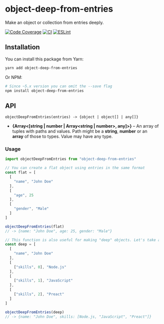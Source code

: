 # object-deep-from-entries

Make an object or collection from entries deeply.

[![Code Coverage](https://codecov.io/github/octet-stream/object-deep-from-entries/coverage.svg?branch=master)](https://codecov.io/github/octet-stream/object-deep-from-entries?branch=master)
[![CI](https://github.com/octet-stream/object-deep-from-entries/workflows/CI/badge.svg)](https://github.com/octet-stream/object-deep-from-entries/actions/workflows/ci.yml)
[![ESLint](https://github.com/octet-stream/object-deep-from-entries/workflows/ESLint/badge.svg)](https://github.com/octet-stream/object-deep-from-entries/actions/workflows/eslint.yml)

## Installation

You can install this package from Yarn:

```sh
yarn add object-deep-from-entries
```

Or NPM:

```sh
# Since ~5.x version you can omit the --save flag
npm install object-deep-from-entries
```

## API

`objectDeepFromEntries(entries) -> {object | object[] | any[]}`

  * **{Array<[string | number | Array<string | number>, any]>}** – An array of
    tuples with paths and values. Path might be a **string**,
    **number** or an **array** of those to types. Value may have any type.

### Usage

```js
import objectDeepFromEntries from "object-deep-from-entries"

// You can create a flat object using entries in the same format
const flat = [
  [
    "name", "John Doe"
  ],
  [
    "age", 25
  ],
  [
    "gender", "Male"
  ]
]

objectDeepFromEntries(flat)
// -> {name: "John Doe", age: 25, gender: "Male"}

// This function is also useful for making "deep" objects. Let's take a look:
const deep = [
  [
    "name", "John Doe"
  ],
  [
    ["skills", 0], "Node.js"
  ],
  [
    ["skills", 1], "JavaScript"
  ],
  [
    ["skills", 2], "Preact"
  ]
]

objectDeepFromEntries(deep)
// -> {name: "John Doe", skills: [Node.js, "JavaScript", "Preact"]}
```
